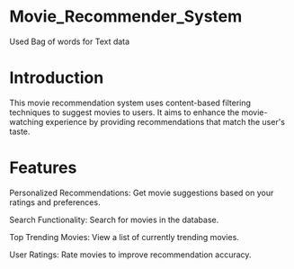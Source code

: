 # Movie_Recommender_System
Used Bag of words for Text data 

# Introduction
This movie recommendation system uses content-based filtering techniques to suggest movies to users. It aims to enhance the movie-watching experience by providing recommendations that match the user's taste.

# Features
Personalized Recommendations: Get movie suggestions based on your ratings and preferences.

Search Functionality: Search for movies in the database.

Top Trending Movies: View a list of currently trending movies.

User Ratings: Rate movies to improve recommendation accuracy.
